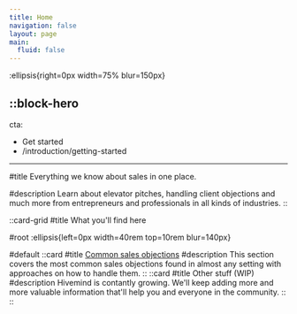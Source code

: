```yaml
---
title: Home
navigation: false
layout: page
main:
  fluid: false
---
```


:ellipsis{right=0px width=75% blur=150px}

::block-hero
---
cta:
  - Get started
  - /introduction/getting-started
---
#title
Everything we know about sales in one place.

#description
Learn about elevator pitches, handling client objections and much more from entrepreneurs and professionals in all kinds of industries.
::

::card-grid
#title
What you'll find here

#root
:ellipsis{left=0px width=40rem top=10rem blur=140px}

#default
  ::card
  #title
  [Common sales objections](/sales-objections)
  #description
  This section covers the most common sales objections found in almost any setting with approaches on how to handle them.
  ::
  ::card
  #title
  Other stuff (WIP)
  #description
  Hivemind is contantly growing. We'll keep adding more and more valuable information that'll help you and everyone in the community.
  ::
::

